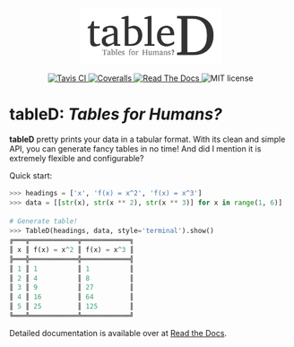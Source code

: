 <p align="center">
    <img src="docs/.static/logo.png" alt="tableD" width="50%" height="50%">
</p>
<p align="center">
    <a href="https://travis-ci.org/tommyip/tabled">
        <img src="https://travis-ci.org/tommyip/tabled.svg?branch=master" alt="Tavis CI">
    </a>
    <a href="https://coveralls.io/github/tommyip/tabled?branch=master">
        <img src="https://coveralls.io/repos/github/tommyip/tabled/badge.svg?branch=master" alt="Coveralls">
    </a>
    <a href="http://tabled.readthedocs.io/en/latest/?badge=latest">
        <img src="https://readthedocs.org/projects/tabled/badge/?version=latest" alt="Read The Docs">
    </a>
    <img src="https://img.shields.io/badge/license-MIT-blue.svg" alt="MIT license">
</p>

# tableD: *Tables for Humans?*

**tableD** pretty prints your data in a tabular format. With its clean and
simple API, you can generate fancy tables in no time! And did I mention it is
extremely flexible and configurable?

Quick start:
```.py
>>> headings = ['x', 'f(x) = x^2', 'f(x) = x^3']
>>> data = [[str(x), str(x ** 2), str(x ** 3)] for x in range(1, 6)]

# Generate table!
>>> TableD(headings, data, style='terminal').show()
╔═══╦════════════╦════════════╗
║ x ║ f(x) = x^2 ║ f(x) = x^3 ║
╠═══╬════════════╬════════════╣
║ 1 ║ 1          ║ 1          ║
║ 2 ║ 4          ║ 8          ║
║ 3 ║ 9          ║ 27         ║
║ 4 ║ 16         ║ 64         ║
║ 5 ║ 25         ║ 125        ║
╚═══╩════════════╩════════════╝
```

Detailed documentation is available over at [Read the Docs][docs].

[docs]: http://tabled.readthedocs.io/en/latest/
